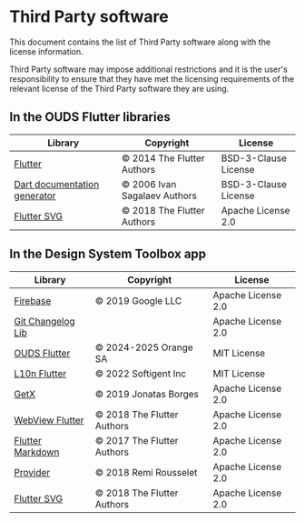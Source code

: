 # Third Party software

This document contains the list of Third Party software along with the license information.

Third Party software may impose additional restrictions and it is the user's responsibility to ensure that they have met the licensing
requirements of the relevant license of the Third Party software they are using.

## In the OUDS Flutter libraries

| Library                                                                                       | Copyright                                                                 | License              |
|-----------------------------------------------------------------------------------------------|---------------------------------------------------------------------------|--------------------  |
| [Flutter](https://github.com/flutter/flutter)                                                 | © 2014 The Flutter Authors                                                | BSD-3-Clause License |
| [Dart documentation generator](https://pub.dev/packages/dartdoc#dart-documentation-generator) | © 2006 Ivan Sagalaev Authors                                              | BSD-3-Clause License |
| [Flutter SVG](https://pub.dev/packages/flutter_svg)                                           | © 2018 The Flutter Authors                                                        | Apache License 2.0   |

## In the Design System Toolbox app

| Library                                                               | Copyright                     | License                            |
|-----------------------------------------------------------------------|-----------------------------------------------|--------------------|
| [Firebase](https://github.com/firebase/firebase-android-sdk)          | © 2019 Google LLC                             | Apache License 2.0 |
| [Git Changelog Lib](https://github.com/tomasbjerre/git-changelog-lib) |                                               | Apache License 2.0 |
| [OUDS Flutter](https://github.com/Orange-OpenSource/ouds-flutter)     | © 2024-2025 Orange SA                         | MIT License        |
| [L10n Flutter](https://pub.dev/packages/l10n_flutter)                 | © 2022 Softigent Inc                          | MIT License        |
| [GetX](https://pub.dev/packages/get)                                  | © 2019 Jonatas Borges                         | Apache License 2.0 |
| [WebView Flutter](https://pub.dev/packages/webview_flutter)           | © 2018 The Flutter Authors                    | Apache License 2.0 |
| [Flutter Markdown](https://pub.dev/packages/flutter_markdown)         | © 2017 The Flutter Authors                    | Apache License 2.0 |
| [Provider](https://pub.dev/packages/provider/versions)                | © 2018 Remi Rousselet                         | Apache License 2.0 |
| [Flutter SVG](https://pub.dev/packages/flutter_svg)                   | © 2018 The Flutter Authors                    | Apache License 2.0 |
